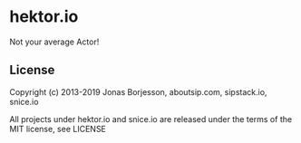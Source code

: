 hektor.io
=======

Not your average Actor!


License
-------

Copyright (c) 2013-2019 Jonas Borjesson, aboutsip.com, sipstack.io, snice.io

All projects under hektor.io and snice.io are released under the terms of the MIT license, see LICENSE
